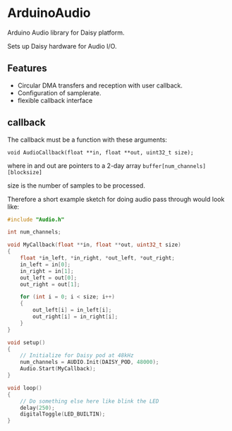 # ArduinoAudio
Arduino Audio library for Daisy platform.

Sets up Daisy hardware for Audio I/O.

## Features

* Circular DMA transfers and reception with user callback.
* Configuration of samplerate.
* flexible callback interface

## callback

The callback must be a function with these arguments:

```void AudioCallback(float **in, float **out, uint32_t size);```

where in and out are pointers to a 2-day array `buffer[num_channels][blocksize]`

size is the number of samples to be processed.

Therefore a short example sketch for doing audio pass through would look like:

```C++
#include "Audio.h"

int num_channels;

void MyCallback(float **in, float **out, uint32_t size)
{
    float *in_left, *in_right, *out_left, *out_right;
    in_left = in[0];
    in_right = in[1];
    out_left = out[0];
    out_right = out[1];

    for (int i = 0; i < size; i++)
    {
        out_left[i] = in_left[i];
        out_right[i] = in_right[i];
    }
}

void setup()
{
    // Initialize for Daisy pod at 48kHz
    num_channels = AUDIO.Init(DAISY_POD, 48000);
    Audio.Start(MyCallback);
}

void loop()
{
    // Do something else here like blink the LED
    delay(250);
    digitalToggle(LED_BUILTIN);
}
```
